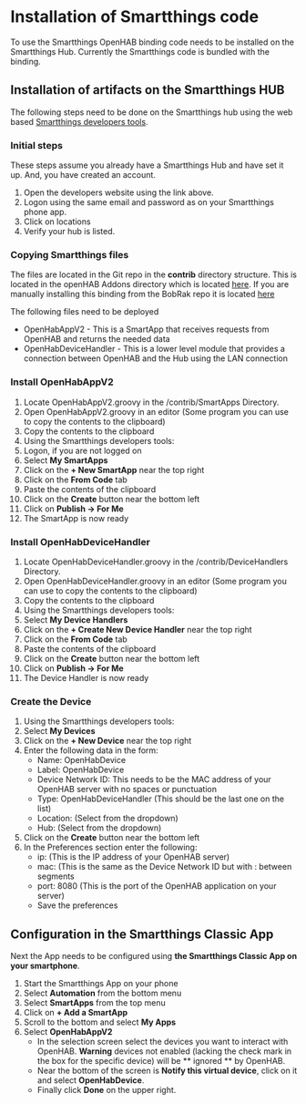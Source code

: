 # Installation of Smartthings code
To use the Smartthings OpenHAB binding code needs to be installed on the Smartthings Hub.  Currently the Smartthings code is bundled with the binding. 

## Installation of artifacts on the Smartthings HUB
The following steps need to be done on the Smartthings hub using the web based [Smartthings developers tools](https://graph.api.smartthings.com/). 
### Initial steps
These steps assume you already have a Smartthings Hub and have set it up. And, you have created an account.
1. Open the developers website using the link above.
2. Logon using the same email and password as on your Smartthings phone app.
3. Click on locations
4. Verify your hub is listed.

### Copying Smartthings files
The files are located in the Git repo in the **contrib** directory structure.
This is located in the openHAB Addons directory which is located [here](https://github.com/openhab/openhab2-addons/tree/master/addons/binding/org.openhab.binding.smartthings/contrib).
If you are manually installing this binding from the BobRak repo it is located [here](https://github.com/BobRak/OpenHAB-Smartthings/tree/master/org.openhab.binding.smartthings/contrib)

The following files need to be deployed
* OpenHabAppV2 - This is a SmartApp that receives requests from OpenHAB and returns the needed data
* OpenHabDeviceHandler - This is a lower level module that provides a connection between OpenHAB and the Hub using the LAN connection

### Install OpenHabAppV2
1. Locate OpenHabAppV2.groovy in the /contrib/SmartApps Directory.
2. Open OpenHabAppV2.groovy in an editor (Some program you can use to copy the contents to the clipboard)
3. Copy the contents to the clipboard
4. Using the Smartthings developers tools:
5. Logon, if you are not logged on
6. Select **My SmartApps** 
7. Click on the **+ New SmartApp** near the top right
8. Click on the **From Code** tab
9. Paste the contents of the clipboard
10. Click on the **Create** button near the bottom left
11. Click on **Publish -> For Me**
12. The SmartApp is now ready

### Install OpenHabDeviceHandler
1. Locate OpenHabDeviceHandler.groovy in the /contrib/DeviceHandlers Directory.
2. Open OpenHabDeviceHandler.groovy in an editor (Some program you can use to copy the contents to the clipboard)
3. Copy the contents to the clipboard
4. Using the Smartthings developers tools:
5. Select **My Device Handlers** 
6. Click on the **+ Create New Device Handler** near the top right
7. Click on the **From Code** tab
8. Paste the contents of the clipboard
9. Click on the **Create** button near the bottom left
10. Click on **Publish -> For Me**
11. The Device Handler is now ready

### Create the Device
1. Using the Smartthings developers tools:
2. Select **My Devices** 
3. Click on the **+ New Device** near the top right
4. Enter the following data in the form:
    * Name: OpenHabDevice
    * Label: OpenHabDevice
    * Device Network ID: This needs to be the MAC address of your OpenHAB server with no spaces or punctuation
    * Type: OpenHabDeviceHandler (This should be the last one on the list)
    * Location: (Select from the dropdown)
    * Hub: (Select from the dropdown)
5. Click on the **Create** button near the bottom left
6. In the Preferences section enter the following:
     * ip: (This is the IP address of your OpenHAB server)
     * mac: (This is the same as the Device Network ID but with : between segments
     * port: 8080 (This is the port of the OpenHAB application on your server)
     * Save the preferences

## Configuration in the Smartthings Classic App
Next the App needs to be configured using **the Smartthings Classic App on your smartphone**.
1. Start the Smartthings App on your phone
2. Select **Automation** from the bottom menu
3. Select **SmartApps** from the top menu
4. Click on **+ Add a SmartApp**
5. Scroll to the bottom and select **My Apps**
6. Select **OpenHabAppV2**
     * In the selection screen select the devices you want to interact with OpenHAB. **Warning** devices not enabled (lacking the check mark in the box for the specific device) will be ** ignored ** by OpenHAB. 
     * Near the bottom of the screen is **Notify this virtual device**, click on it and select **OpenHabDevice**. 
     * Finally click **Done** on the upper right.


